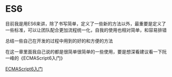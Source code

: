 # ES6
目前我是用ES6来讲，除了书写简单，定义了一些新的方法以外，最重要是定义了一些标准，可以让团队配合更加流程统一化，自我的使用也相对简单，和容易排错

总结一些自己在开发的过程中用到的好的和方便的方法

在这一章里面我自己说的都是很简单很简单的一些使用，要是想深看建议看一下阮一峰的《ECMAScript6入门》

[ECMAScript6入门](http://es6.ruanyifeng.com/)